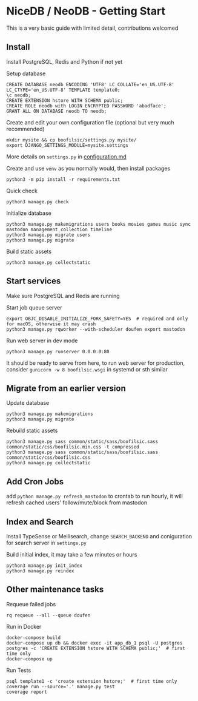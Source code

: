 NiceDB / NeoDB - Getting Start
==============================
This is a very basic guide with limited detail, contributions welcomed

Install
-------
Install PostgreSQL, Redis and Python if not yet

Setup database
```
CREATE DATABASE neodb ENCODING 'UTF8' LC_COLLATE='en_US.UTF-8' LC_CTYPE='en_US.UTF-8' TEMPLATE template0;
\c neodb;
CREATE EXTENSION hstore WITH SCHEMA public;
CREATE ROLE neodb with LOGIN ENCRYPTED PASSWORD 'abadface';
GRANT ALL ON DATABASE neodb TO neodb;
```

Create and edit your own configuration file (optional but very much recommended)
```
mkdir mysite && cp boofilsic/settings.py mysite/
export DJANGO_SETTINGS_MODULE=mysite.settings
```
More details on `settings.py` in [configuration.md](configuration.md)

Create and use `venv` as you normally would, then install packages 
```
python3 -m pip install -r requirements.txt
```

Quick check
```
python3 manage.py check
```

Initialize database
```
python3 manage.py makemigrations users books movies games music sync mastodon management collection timeline
python3 manage.py migrate users
python3 manage.py migrate
```

Build static assets
```
python3 manage.py collectstatic
```


Start services
--------------
Make sure PostgreSQL and Redis are running

Start job queue server
```
export OBJC_DISABLE_INITIALIZE_FORK_SAFETY=YES  # required and only for macOS, otherwise it may crash
python3 manage.py rqworker --with-scheduler doufen export mastodon
```

Run web server in dev mode
```
python3 manage.py runserver 0.0.0.0:80
```

It should be ready to serve from here, to run web server for production, consider `gunicorn -w 8 boofilsic.wsgi` in systemd or sth similar


Migrate from an earlier version
-------------------------------
Update database
```
python3 manage.py makemigrations
python3 manage.py migrate
```

Rebuild static assets
```
python3 manage.py sass common/static/sass/boofilsic.sass common/static/css/boofilsic.min.css -t compressed
python3 manage.py sass common/static/sass/boofilsic.sass common/static/css/boofilsic.css
python3 manage.py collectstatic
```

Add Cron Jobs
-------------
add `python manage.py refresh_mastodon` to crontab to run hourly, it will refresh cached users' follow/mute/block from mastodon

Index and Search
----------------
Install TypeSense or Meilisearch, change `SEARCH_BACKEND` and coniguration for search server in `settings.py`

Build initial index, it may take a few minutes or hours
```
python3 manage.py init_index
python3 manage.py reindex
```

Other maintenance tasks
-----------------------
Requeue failed jobs
```
rq requeue --all --queue doufen
```

Run in Docker
```
docker-compose build
docker-compose up db && docker exec -it app_db_1 psql -U postgres postgres -c 'CREATE EXTENSION hstore WITH SCHEMA public;'  # first time only
docker-compose up
```

Run Tests
```
psql template1 -c 'create extension hstore;'  # first time only
coverage run --source='.' manage.py test
coverage report
```

